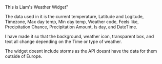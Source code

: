 This is Liam's Weather Widget"

The data used in it is the current temperature, Latitude and Logitude, Timezone, Max day temp, Min day temp, Weather code, Feels like, Precipitation Chance, Precipitation Amount, Is day, and DateTime.

I have made it so that the background, weather icon, transparent box, and text all change depending on the Time or type of weather.

The widget doesnt include storms as the API doesnt have the data for them outside of Europe.